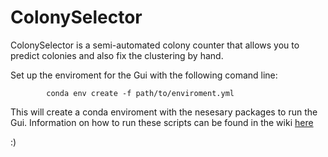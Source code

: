 # ColonySelector
ColonySelector is a semi-automated colony counter that allows you to predict colonies and also fix the clustering by hand.

Set up the enviroment for the Gui with the following comand line:

            conda env create -f path/to/enviroment.yml 

This will create a conda enviroment with the nesesary packages to run the Gui. Information on how to run these scripts can be found in the wiki [here](https://github.com/SydShafferLab/ColonySelector/wiki)

:)
